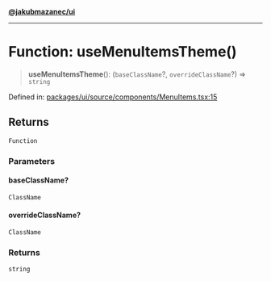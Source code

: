 [**@jakubmazanec/ui**](../README.md)

---

# Function: useMenuItemsTheme()

> **useMenuItemsTheme**(): (`baseClassName`?, `overrideClassName`?) => `string`

Defined in:
[packages/ui/source/components/MenuItems.tsx:15](https://github.com/jakubmazanec/tools/blob/b70ba93afff7f67760159378262d2c0b19cfed9e/packages/ui/source/components/MenuItems.tsx#L15)

## Returns

`Function`

### Parameters

#### baseClassName?

`ClassName`

#### overrideClassName?

`ClassName`

### Returns

`string`
